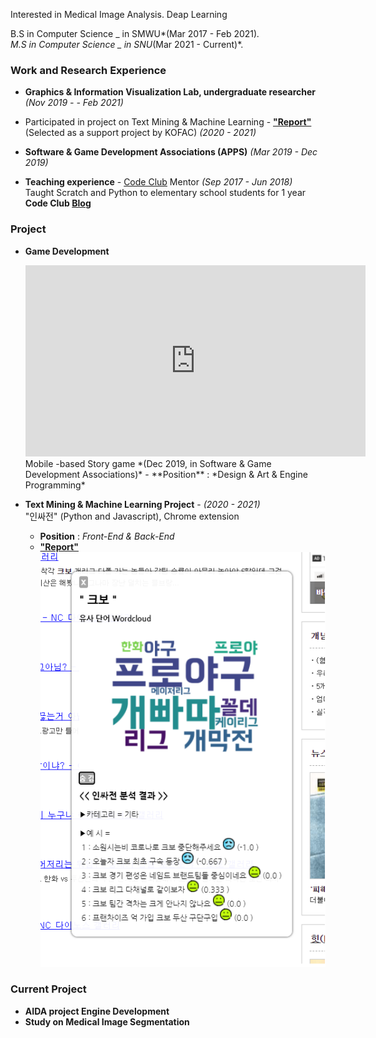 ﻿
Interested in Medical Image Analysis.  Deap Learning

B.S in Computer Science _ in SMWU*(Mar 2017 - Feb 2021)*.  
M.S in Computer Science _ in SNU*(Mar 2021 - Current)*.  


### Work and Research Experience
- **Graphics & Information Visualization Lab, undergraduate researcher** *(Nov 2019 - - Feb 2021)*

- Participated in project on Text Mining & Machine Learning -   **["Report"](https://www.dbpia.co.kr/pdf/pdfView.do?nodeId=NODE10529956&mark=0&useDate=&bookmarkCnt=0&ipRange=N&accessgl=Y&language=ko_KR)**  (Selected as a support project by KOFAC) *(2020 - 2021)*

- **Software & Game Development Associations (APPS)**  *(Mar 2019 - Dec 2019)*

- **Teaching experience** - [Code Club](https://codeclubkorea.org/) Mentor *(Sep 2017 - Jun 2018)*   
   Taught Scratch and Python to elementary school students for 1 year **Code Club [Blog](https://blog.naver.com/spqjf12345)**



### Project 
- **Game Development**
   <iframe width="544" height="306" src="https://serviceapi.nmv.naver.com/flash/convertIframeTag.nhn?vid=68EA007C0D12BC36448AEAEEFB71A5BD30BF&outKey=V128e18f38d0495e82e307b234e0da52964bc2ec76ccb2067aa527b234e0da52964bc" frameborder="no" scrolling="no" title="NaverVideo" allow="autoplay; gyroscope; accelerometer; encrypted-media" allowfullscreen></iframe> 
    Mobile -based Story game *(Dec 2019, in Software & Game Development Associations)*  
    - **Position** : *Design & Art & Engine Programming*  
    
   
    
- **Text Mining & Machine Learning Project** - *(2020 - 2021)*    
     "인싸전" (Python and Javascript), Chrome extension 
     - **Position** : *Front-End & Back-End*
     - **["Report"](https://www.dbpia.co.kr/pdf/pdfView.do?nodeId=NODE10529956&mark=0&useDate=&bookmarkCnt=0&ipRange=N&accessgl=Y&language=ko_KR)**     
     ![ex_screenshot](/assets/inside.jpg)



### Current Project
   - **AIDA project Engine Development** 
   - **Study on Medical Image Segmentation** 




